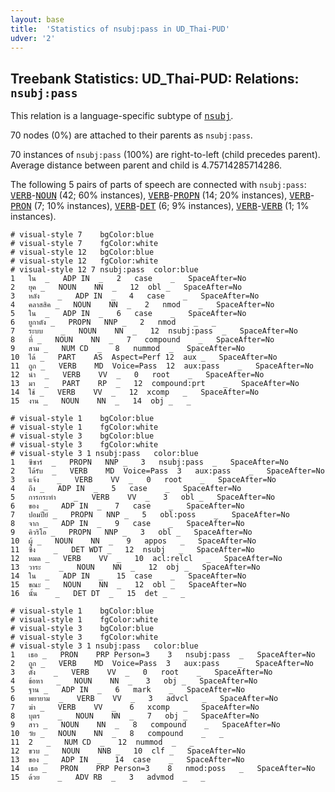 ```yaml
---
layout: base
title:  'Statistics of nsubj:pass in UD_Thai-PUD'
udver: '2'
---
```


## Treebank Statistics: UD_Thai-PUD: Relations: `nsubj:pass`

This relation is a language-specific subtype of <tt><a href="th_pud-dep-nsubj.html">nsubj</a></tt>.

70 nodes (0%) are attached to their parents as `nsubj:pass`.

70 instances of `nsubj:pass` (100%) are right-to-left (child precedes parent).
Average distance between parent and child is 4.75714285714286.

The following 5 pairs of parts of speech are connected with `nsubj:pass`: <tt><a href="th_pud-pos-VERB.html">VERB</a></tt>-<tt><a href="th_pud-pos-NOUN.html">NOUN</a></tt> (42; 60% instances), <tt><a href="th_pud-pos-VERB.html">VERB</a></tt>-<tt><a href="th_pud-pos-PROPN.html">PROPN</a></tt> (14; 20% instances), <tt><a href="th_pud-pos-VERB.html">VERB</a></tt>-<tt><a href="th_pud-pos-PRON.html">PRON</a></tt> (7; 10% instances), <tt><a href="th_pud-pos-VERB.html">VERB</a></tt>-<tt><a href="th_pud-pos-DET.html">DET</a></tt> (6; 9% instances), <tt><a href="th_pud-pos-VERB.html">VERB</a></tt>-<tt><a href="th_pud-pos-VERB.html">VERB</a></tt> (1; 1% instances).


~~~ conllu
# visual-style 7	bgColor:blue
# visual-style 7	fgColor:white
# visual-style 12	bgColor:blue
# visual-style 12	fgColor:white
# visual-style 12 7 nsubj:pass	color:blue
1	ใน	_	ADP	IN	_	2	case	_	SpaceAfter=No
2	ยุค	_	NOUN	NN	_	12	obl	_	SpaceAfter=No
3	หลัง	_	ADP	IN	_	4	case	_	SpaceAfter=No
4	คลาสสิค	_	NOUN	NN	_	2	nmod	_	SpaceAfter=No
5	ใน	_	ADP	IN	_	6	case	_	SpaceAfter=No
6	ยูกาตัง	_	PROPN	NNP	_	2	nmod	_	_
7	ระบบ	_	NOUN	NN	_	12	nsubj:pass	_	SpaceAfter=No
8	ที่	_	NOUN	NN	_	7	compound	_	SpaceAfter=No
9	สาม	_	NUM	CD	_	8	nummod	_	SpaceAfter=No
10	ได้	_	PART	AS	Aspect=Perf	12	aux	_	SpaceAfter=No
11	ถูก	_	VERB	MD	Voice=Pass	12	aux:pass	_	SpaceAfter=No
12	นำ	_	VERB	VV	_	0	root	_	SpaceAfter=No
13	มา	_	PART	RP	_	12	compound:prt	_	SpaceAfter=No
14	ใช้	_	VERB	VV	_	12	xcomp	_	SpaceAfter=No
15	งาน	_	NOUN	NN	_	14	obj	_	_

~~~


~~~ conllu
# visual-style 1	bgColor:blue
# visual-style 1	fgColor:white
# visual-style 3	bgColor:blue
# visual-style 3	fgColor:white
# visual-style 3 1 nsubj:pass	color:blue
1	ซีซาร์	_	PROPN	NNP	_	3	nsubj:pass	_	SpaceAfter=No
2	ได้รับ	_	VERB	MD	Voice=Pass	3	aux:pass	_	SpaceAfter=No
3	แจ้ง	_	VERB	VV	_	0	root	_	SpaceAfter=No
4	ถึง	_	ADP	IN	_	5	case	_	SpaceAfter=No
5	การกระทำ	_	VERB	VV	_	3	obl	_	SpaceAfter=No
6	ของ	_	ADP	IN	_	7	case	_	SpaceAfter=No
7	ปอมปีย์	_	PROPN	NNP	_	5	obl:poss	_	SpaceAfter=No
8	จาก	_	ADP	IN	_	9	case	_	SpaceAfter=No
9	คิวริโอ	_	PROPN	NNP	_	3	obl	_	SpaceAfter=No
10	ผู้	_	NOUN	NN	_	9	appos	_	SpaceAfter=No
11	ซึ่ง	_	DET	WDT	_	12	nsubj	_	SpaceAfter=No
12	หมด	_	VERB	VV	_	10	acl:relcl	_	SpaceAfter=No
13	วาระ	_	NOUN	NN	_	12	obj	_	SpaceAfter=No
14	ใน	_	ADP	IN	_	15	case	_	SpaceAfter=No
15	ขณะ	_	NOUN	NN	_	12	obl	_	SpaceAfter=No
16	นั้น	_	DET	DT	_	15	det	_	_

~~~


~~~ conllu
# visual-style 1	bgColor:blue
# visual-style 1	fgColor:white
# visual-style 3	bgColor:blue
# visual-style 3	fgColor:white
# visual-style 3 1 nsubj:pass	color:blue
1	เธอ	_	PRON	PRP	Person=3	3	nsubj:pass	_	SpaceAfter=No
2	ถูก	_	VERB	MD	Voice=Pass	3	aux:pass	_	SpaceAfter=No
3	ตั้ง	_	VERB	VV	_	0	root	_	SpaceAfter=No
4	ข้อหา	_	NOUN	NN	_	3	obj	_	SpaceAfter=No
5	ฐาน	_	ADP	IN	_	6	mark	_	SpaceAfter=No
6	พยายาม	_	VERB	VV	_	3	advcl	_	SpaceAfter=No
7	ฆ่า	_	VERB	VV	_	6	xcomp	_	SpaceAfter=No
8	บุตร	_	NOUN	NN	_	7	obj	_	SpaceAfter=No
9	สาว	_	NOUN	NN	_	8	compound	_	SpaceAfter=No
10	วัย	_	NOUN	NN	_	8	compound	_	_
11	2	_	NUM	CD	_	12	nummod	_	_
12	ขวบ	_	NOUN	NNB	_	10	clf	_	SpaceAfter=No
13	ของ	_	ADP	IN	_	14	case	_	SpaceAfter=No
14	เธอ	_	PRON	PRP	Person=3	8	nmod:poss	_	SpaceAfter=No
15	ด้วย	_	ADV	RB	_	3	advmod	_	_

~~~


